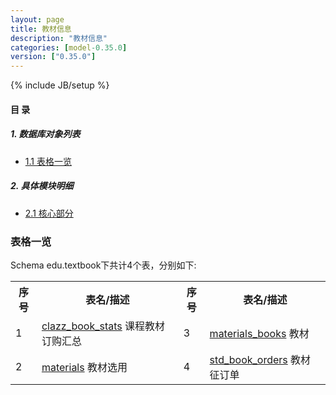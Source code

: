 ```yaml
---
layout: page
title: 教材信息 
description: "教材信息"
categories: [model-0.35.0]
version: ["0.35.0"]
---
```

{% include JB/setup %}

#### 目 录

##### 1. 数据库对象列表
  * [1.1 表格一览](index.html#表格一览)

##### 2. 具体模块明细
* [2.1 核心部分](/model/edu/textbook/core.html)

### 表格一览
Schema edu.textbook下共计4个表，分别如下:

<table class="table table-bordered table-striped table-condensed">
  <tr>
    <th class="info_header text-center">序号</th>
    <th class="info_header">表名/描述</th>
    <th class="info_header text-center">序号</th>
    <th class="info_header">表名/描述</th>
  </tr>
  <tr>
    <td>1</td>
    <td><a href="/model/edu/textbook/core.html#表格-clazz_book_stats-课程教材订购汇总">clazz_book_stats</a> 课程教材订购汇总</td>
    <td>3</td>
    <td><a href="/model/edu/textbook/core.html#表格-materials_books-教材">materials_books</a> 教材</td>
  </tr>
  <tr>
    <td>2</td>
    <td><a href="/model/edu/textbook/core.html#表格-materials-教材选用">materials</a> 教材选用</td>
    <td>4</td>
    <td><a href="/model/edu/textbook/core.html#表格-std_book_orders-教材征订单">std_book_orders</a> 教材征订单</td>
  </tr>
</table>

